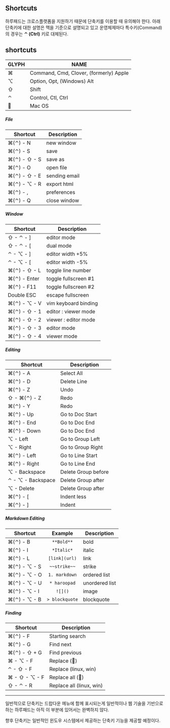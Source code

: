 ## Shortcuts

하루패드는 크로스플랫폼을 지원하기 때문에 단축키를 이용할 때 유의해야 한다. 아래 단축키에 대한 설명은 맥을 기준으로 설명되고 있고 운영체제마다 특수키(Command)의 경우는 **&#8963; (Ctrl)** 키로 대체된다.


## shortcuts

GLYPH    | NAME
---------|----------------------------------------
&#8984;  | Command, Cmd, Clover, (formerly) Apple
&#8997;  | Option, Opt, (Windows) Alt
&#8679;  | Shift
&#8963;  | Control, Ctl, Ctrl
&#63743; | Mac OS

##### File

Shortcut                       | Description
-------------------------------|-------------------
&#8984;(&#8963;) - N           | new window
&#8984;(&#8963;) - S           | save
&#8984;(&#8963;) - &#8679; - S | save as
&#8984;(&#8963;) - O           | open file
&#8984;(&#8963;) - &#8679; - E | sending email
&#8984;(&#8963;) - &#8997; - R | export html
&#8984;(&#8963;) - ,           | preferences
&#8984;(&#8963;) - Q           | close window

##### Window
Shortcut                       | Description
-------------------------------|-------------------
&#8679; - &#8963; - ]          | editor mode
&#8679; - &#8963; - [          | dual mode
&#8963; - &#8997; - ]          | editor width +5%
&#8963; - &#8997; - [          | editor width -5%
&#8984;(&#8963;) - &#8679; - L | toggle line number
&#8984;(&#8963;) - Enter       | toggle fullscreen #1
&#8984;(&#8963;) - F11         | toggle fullscreen #2
Double ESC                     | escape fullscreen
&#8984;(&#8963;) - &#8997; - V | vim keyboard binding
&#8984;(&#8963;) - &#8679; - 1 | editor : viewer mode
&#8984;(&#8963;) - &#8679; - 2 | viewer : editor mode
&#8984;(&#8963;) - &#8679; - 3 | editor mode
&#8984;(&#8963;) - &#8679; - 4 | viewer mode

##### Editing
 Shortcut                      | Description
-------------------------------|---------------------
&#8984;(&#8963;) - A           | Select All
&#8984;(&#8963;) - D           | Delete Line
&#8984;(&#8963;) - Z           | Undo
&#8679; - &#8984;(&#8963;) - Z | Redo
&#8984;(&#8963;) - Y           | Redo
&#8984;(&#8963;) - Up          | Go to Doc Start
&#8984;(&#8963;) - End         | Go to Doc End
&#8984;(&#8963;) - Down        | Go to Doc End
&#8997; - Left                 | Go to Group Left
&#8997; - Right                | Go to Group Right
&#8984;(&#8963;) - Left        | Go to Line Start
&#8984;(&#8963;) - Right       | Go to Line End
&#8997; - Backspace            | Delete Group before
&#8963; - &#8997; - Backspace  | Delete Group after
&#8997; - Delete               | Delete Group after
&#8984;(&#8963;) - [           | Indent less
&#8984;(&#8963;) - ]           | Indent

##### Markdown Editing
Shortcut                       | Example        | Description
-------------------------------|:--------------:|-------------------
&#8984;(&#8963;) - B           | `**Bold**`     | bold
&#8984;(&#8963;) - I           | `*Italic*`     | italic
&#8984;(&#8963;) - L           | `[link](url)`  | link
&#8984;(&#8963;) - &#8997; - S | `~~strike~~`   | strike
&#8984;(&#8963;) - &#8997; - O | `1. markdown`  | ordered list
&#8984;(&#8963;) - &#8997; - U | `* haroopad`   | unordered list
&#8984;(&#8963;) - &#8997; - I | `![]()`        | image
&#8984;(&#8963;) - &#8997; - B | `> blockquote` | blockquote

##### Finding
Shortcut                        | Description
--------------------------------|-------------------
&#8984;(&#8963;) - F            | Starting search
&#8984;(&#8963;) - G            | Find next
&#8984;(&#8963;) - &#8679; + G  | Find previous
&#8984; - &#8997; - F           | Replace (&#63743;)
&#8963; - &#8679; - F           | Replace (linux, win)
&#8984; - &#8679; - &#8997; - F | Replace all (&#63743;)
&#8679; - &#8963; - R           | Replace all (linux, win)

---

일반적으로 단축키는 드랍다운 메뉴에 함께 표시되는게 일반적이나 웹 기술을 기반으로 하는 하루패드는 아직 이 부분에 있어서는 완벽하지 않다.

향후 단축키는 일반적인 윈도우 시스템에서 제공하는 단축키 기능을 제공할 예정이다.